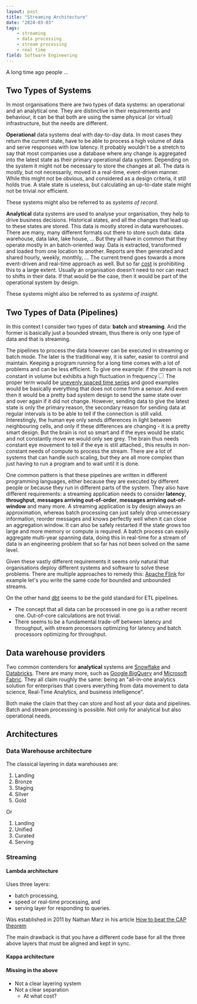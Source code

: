 ```yaml
---
layout: post
title: "Streaming Architecture"
date: "2024-03-03"
tags:
    - streaming
    - data processing
    - stream processing
    - real time
field: Software Engineering
---
```


A long time ago people ...

## Two Types of Systems

In most organisations there are two types of data systems: an operational and an analytical one.
They are distinctive in their requirements and behaviour, it can be that both are using the same
physical (or virtual) infrastructure, but the needs are different.

**Operational** data systems deal with day-to-day data. In most cases they return the current state,
have to be able to process a high volume of data and serve responses with low latency. It probably
wouldn't be a stretch to say that most companies use a database where any change is aggregated into
the latest state as their primary operational data system. Depending on the system it might not be
necessary to store the changes at all.
The data is mostly, but not necessarily, moved in a real-time, event-driven manner. While this might
not be obvious, and considered as a design criteria, it still holds true. A stale state is useless,
but calculating an up-to-date state might not be trivial nor efficient.

These systems might also be referred to as *systems of record*.

**Analytical** data systems are used to analyse your organisation, they help to drive business
decisions. Historical states, and all the changes that lead up to these states are stored. This data
is mostly stored in data warehouses. There are many, many different formats out there to store such
data: data warehouse, data lake, lake house, ... But they all have in common that they operate
mostly in an batch-oriented way. Data is extracted, transformed and loaded from one location to
another. Reports are then generated and shared hourly, weekly, monthly, ... The current trend goes
towards a more event-driven and real-time approach as well. But so far
[cost](https://blog.devgenius.io/why-is-snowflake-so-expensive-92b67203945)
is prohibiting this to a large extent. Usually an organisation doesn't need to nor can react to
shifts in their data. If that would be the case, then it would be part of the operational system by
design.

These systems might also be referred to as *systems of insight*.

## Two Types of Data (Pipelines)

In this context I consider two types of data: **batch** and **streaming**. And the former is
basically just a bounded stream, thus there is only one type of data and that is streaming.

The pipelines to process the data however can be executed in streaming or batch mode. The later is
the traditional way, it is safer, easier to control and maintain. Keeping a program running for a
long time comes with a lot of problems and can be less efficient. To give one example: if the stream
is not constant in volume but exhibits a high fluctuation in frequency<label for="sn-unevenly-spaced-time-series"
class="margin-toggle sidenote-number"></label><input type="checkbox"
id="sn-unevenly-spaced-time-series" class="margin-toggle"/><span class="sidenote">
The proper term would be [unevenly spaced time
series](https://en.wikipedia.org/wiki/Unevenly_spaced_time_series) and good examples would be
basically everything that does not come from a sensor. And even then it would be a pretty bad system
design to send the same state over and over again if it did not change. However, sending data to
give the latest state is only the primary reason, the secondary reason for sending data at regular
intervals is to be able to tell if the connection is still valid.
<br>
Interestingly, the human eye only sends differences in light between neighbouring cells, and only if
these differences are changing - it is a pretty smart design. But the brain is not so smart and if
the eyes would be static and not constantly move we would only see grey. The brain thus needs
constant eye movement to tell if the eye is still attached.</span>, this results in non-constant
needs of compute to process the stream. There are a lot of systems that can handle such scaling, but
they are all more complex than just having to run a program and to wait until it is done.

One common pattern is that these pipelines are written in different programming languages, either
because they are executed by different people or because they run in different parts of the system.
They also have different requirements: a streaming application needs to consider **latency**,
**throughput**, **messages arriving out-of-order**, **messages arriving out-of-window** and many
more. A streaming application is by design always an approximation, whereas batch processing can
just safely drop unnecessary information, reorder messages and knows perfectly well when it can
close an aggregation window. It can also be safely restarted if the state grows too large and more
memory or compute is required. A batch process can easily aggregate multi-year spanning data, doing
this in real-time for a stream of data is an engineering problem that so far has not been solved on
the same level.

Given these vastly different requirements it seems only natural that organisations deploy different
systems and software to solve these problems. There are multiple approaches to remedy this: [Apache
Flink](https://flink.apache.org/) for example let's you write the same code for bounded and
unbounded streams.


On the other hand [dbt](https://www.getdbt.com/) seems to be the gold standard for ETL pipelines.


- The concept that all data can be processed in one go is a rather recent one. Out-of-core
  calculations are not trivial.
- There seems to be a fundamental trade-off between latency and throughput, with stream processors
  optimizing for latency and batch processors optimizing for throughput.


## Data warehouse providers

Two common contenders for **analytical** systems are [Snowflake](https://www.snowflake.com/en/) and
[Databricks](https://www.databricks.com/). There are many more, such as [Google
BigQuery](https://cloud.google.com/bigquery/) and [Microsoft
Fabric](https://learn.microsoft.com/en-us/fabric/get-started/microsoft-fabric-overview). They all
claim roughly the same: being an "all-in-one analytics solution for enterprises that covers
everything from data movement to data science, Real-Time Analytics, and business intelligence".


Both make the claim that they can store and host all your
data and pipelines. Batch and stream processing is possible. Not only for analytical but also
operational needs.

## Architectures

### Data Warehouse architecture

The classical layering in data warehouses are:

1. Landing
2. Bronze
3. Staging
4. Silver
5. Gold


Or

1. Landing
2. Unified
3. Curated
4. Serving

### Streaming

#### Lambda architecture

Uses three layers:

- batch processing,
- speed or real-time processing, and
- serving layer for responding to queries.

Was established in 2011 by Nathan Marz in his article [How to beat the CAP
theorem](http://nathanmarz.com/blog/how-to-beat-the-cap-theorem.html)

The main drawback is that you have a different code base for all the three above layers that must be
aligned and kept in sync.


#### Kappa architecture

#### Missing in the above

- Not a clear layering system
- Not a clear separation
    - At what cost?

